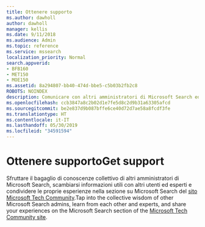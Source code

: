 ```yaml
---
title: Ottenere supporto
ms.author: dawholl
author: dawholl
manager: kellis
ms.date: 9/11/2018
ms.audience: Admin
ms.topic: reference
ms.service: mssearch
localization_priority: Normal
search.appverid:
- BFB160
- MET150
- MOE150
ms.assetid: 8a294807-bb40-474d-bbe5-c5b03b2fb2c8
ROBOTS: NOINDEX
description: Comunicare con altri amministratori di Microsoft Search ed esperti della community tecnica
ms.openlocfilehash: ccb3847a8c2b02d1e7fe5d8c2d9b31a63305afcd
ms.sourcegitcommit: be2e837d9b087bffe6ce40d72d7ae58a8fcdf3fe
ms.translationtype: HT
ms.contentlocale: it-IT
ms.lasthandoff: 05/30/2019
ms.locfileid: "34591594"
---
```

# <a name="get-support"></a><span data-ttu-id="b1c84-103">Ottenere supporto</span><span class="sxs-lookup"><span data-stu-id="b1c84-103">Get support</span></span>

<span data-ttu-id="b1c84-104">Sfruttare il bagaglio di conoscenze collettivo di altri amministratori di Microsoft Search, scambiarsi informazioni utili con altri utenti ed esperti e condividere le proprie esperienze nella sezione su Microsoft Search del [sito Microsoft Tech Community](https://techcommunity.microsoft.com/t5/Microsoft-Search/ct-p/MicrosoftSearch).</span><span class="sxs-lookup"><span data-stu-id="b1c84-104">Tap into the collective wisdom of other Microsoft Search admins, learn from each other and experts, and share your experiences on the Microsoft Search section of the [Microsoft Tech Community site](https://techcommunity.microsoft.com/t5/Microsoft-Search/ct-p/MicrosoftSearch).</span></span>

  

